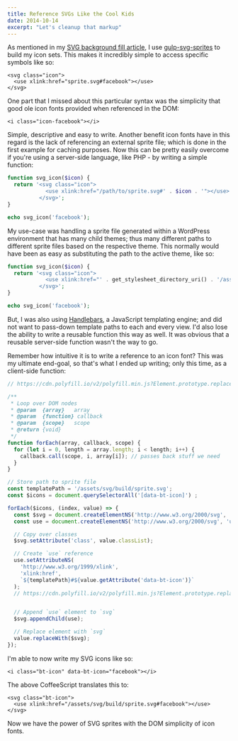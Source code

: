 ```yaml
---
title: Reference SVGs Like the Cool Kids
date: 2014-10-14
excerpt: "Let's cleanup that markup"
---
```


As mentioned in my [SVG background fill article](/articles/svg-background-fill), I use [gulp-svg-sprites](https://www.npmjs.org/package/gulp-svg-sprites) to build my icon sets. This makes it incredibly simple to access specific symbols like so:

```markup
<svg class="icon">
  <use xlink:href="sprite.svg#facebook"></use>
</svg>
```

One part that I missed about this particular syntax was the simplicity that good ole icon fonts provided when referenced in the DOM:

```markup
<i class="icon-facebook"></i>
```

Simple, descriptive and easy to write. Another benefit icon fonts have in this regard is the lack of referencing an external sprite file; which is done in the first example for caching purposes. Now this can be pretty easily overcome if you're using a server-side language, like PHP - by writing a simple function:

```php
function svg_icon($icon) {
  return '<svg class="icon">
            <use xlink:href="/path/to/sprite.svg#' . $icon . '"></use>
          </svg>';
}

echo svg_icon('facebook');
```

My use-case was handling a sprite file generated within a WordPress environment that has many child themes; thus many different paths to different sprite files based on the respective theme. This normally would have been as easy as substituting the path to the active theme, like so:

```php
function svg_icon($icon) {
  return '<svg class="icon">
            <use xlink:href="' . get_stylesheet_directory_uri() . '/assets/svg/build/sprite.svg#' . $icon . '"></use>
          </svg>';
}

echo svg_icon('facebook');
```

But, I was also using [Handlebars](http://handlebarsjs.com/), a JavaScript templating engine; and did not want to pass-down template paths to each and every view. I'd also lose the ability to write a reusable function this way as well. It was obvious that a reusable server-side function wasn't the way to go.

Remember how intuitive it is to write a reference to an icon font? This was my ultimate end-goal, so that's what I ended up writing; only this time, as a client-side function:

```js
// https://cdn.polyfill.io/v2/polyfill.min.js?Element.prototype.replaceWith for `replaceWith` polyfill

/**
 * Loop over DOM nodes
 * @param  {array}   array
 * @param  {function} callback
 * @param  {scope}   scope
 * @return {void}
 */
function forEach(array, callback, scope) {
  for (let i = 0, length = array.length; i < length; i++) {
    callback.call(scope, i, array[i]); // passes back stuff we need
  }
}

// Store path to sprite file
const templatePath = '/assets/svg/build/sprite.svg';
const $icons = document.querySelectorAll('[data-bt-icon]') ;

forEach($icons, (index, value) => {
  const $svg = document.createElementNS('http://www.w3.org/2000/svg', 'svg');
  const use = document.createElementNS('http://www.w3.org/2000/svg', 'use');

  // Copy over classes
  $svg.setAttribute('class', value.classList);

  // Create `use` reference
  use.setAttributeNS(
    'http://www.w3.org/1999/xlink',
    'xlink:href',
    `${templatePath}#${value.getAttribute('data-bt-icon')}`
  );
  // https://cdn.polyfill.io/v2/polyfill.min.js?Element.prototype.replaceWith for `replaceWith` polyfill


  // Append `use` element to `svg`
  $svg.appendChild(use);

  // Replace element with `svg`
  value.replaceWith($svg);
});
```

I'm able to now write my SVG icons like so:

```markup
<i class="bt-icon" data-bt-icon="facebook"></i>
```

The above CoffeeScript translates this to:

```markup
<svg class="bt-icon">
  <use xlink:href="/assets/svg/build/sprite.svg#facebook"></use>
</svg>
```

Now we have the power of SVG sprites with the DOM simplicity of icon fonts.
